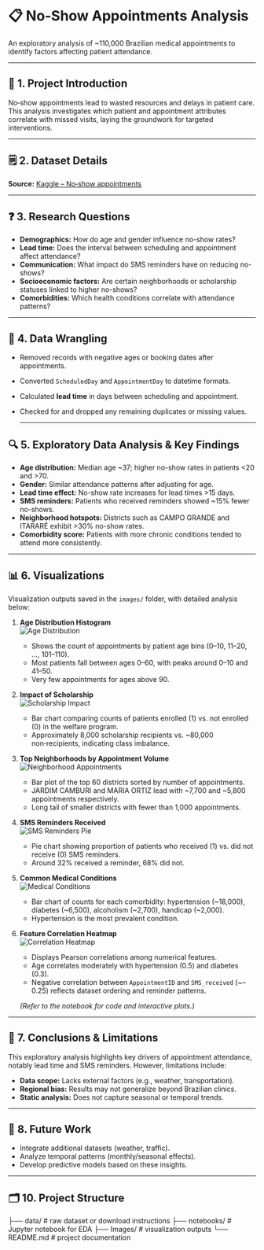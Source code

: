 # 📋 No‑Show Appointments Analysis

An exploratory analysis of ~110,000 Brazilian medical appointments to identify factors affecting patient attendance.

---

## 📝  1. Project Introduction
No‑show appointments lead to wasted resources and delays in patient care. This analysis investigates which patient and appointment attributes correlate with missed visits, laying the groundwork for targeted interventions.

---

## 🗒️  2. Dataset Details
**Source:** [Kaggle – No‑show appointments](https://www.kaggle.com/datasets/joniarroba/noshowappointments)

---

## ❓  3. Research Questions
- **Demographics:** How do age and gender influence no-show rates?  
- **Lead time:** Does the interval between scheduling and appointment affect attendance?  
- **Communication:** What impact do SMS reminders have on reducing no-shows?  
- **Socioeconomic factors:** Are certain neighborhoods or scholarship statuses linked to higher no-shows?  
- **Comorbidities:** Which health conditions correlate with attendance patterns?

---

## 🔧  4. Data Wrangling
- Removed records with negative ages or booking dates after appointments.  
- Converted `ScheduledDay` and `AppointmentDay` to datetime formats.  
- Calculated **lead time** in days between scheduling and appointment.  
- Checked for and dropped any remaining duplicates or missing values.

  ---
  
## 🔍 5. Exploratory Data Analysis & Key Findings
- **Age distribution:** Median age ~37; higher no-show rates in patients <20 and >70.  
- **Gender:** Similar attendance patterns after adjusting for age.  
- **Lead time effect:** No-show rate increases for lead times >15 days.  
- **SMS reminders:** Patients who received reminders showed ~15% fewer no-shows.  
- **Neighborhood hotspots:** Districts such as CAMPO GRANDE and ITARARÉ exhibit >30% no-show rates.  
- **Comorbidity score:** Patients with more chronic conditions tended to attend more consistently.

---

## 📊 6. Visualizations

Visualization outputs saved in the `images/` folder, with detailed analysis below:

1. **Age Distribution Histogram**   
   ![Age Distribution](Images/age_distribution.png)  
   - Shows the count of appointments by patient age bins (0–10, 11–20, …, 101–110).  
   - Most patients fall between ages 0–60, with peaks around 0–10 and 41–50.  
   - Very few appointments for ages above 90.

2. **Impact of Scholarship**  
   ![Scholarship Impact](Images/scholarship_impact.png)  
   - Bar chart comparing counts of patients enrolled (1) vs. not enrolled (0) in the welfare program.  
   - Approximately 8,000 scholarship recipients vs. ~80,000 non‑recipients, indicating class imbalance.

3. **Top Neighborhoods by Appointment Volume**  
   ![Neighborhood Appointments](Images/neighborhood_appointments.png)  
   - Bar plot of the top 60 districts sorted by number of appointments.  
   - JARDIM CAMBURI and MARIA ORTIZ lead with ~7,700 and ~5,800 appointments respectively.  
   - Long tail of smaller districts with fewer than 1,000 appointments.

4. **SMS Reminders Received**   
   ![SMS Reminders Pie](Images/sms_reminders.png)  
   - Pie chart showing proportion of patients who received (1) vs. did not receive (0) SMS reminders.  
   - Around 32% received a reminder, 68% did not.

5. **Common Medical Conditions**   
   ![Medical Conditions](Images/medical_conditions.png)  
   - Bar chart of counts for each comorbidity: hypertension (~18,000), diabetes (~6,500), alcoholism (~2,700), handicap (~2,000).  
   - Hypertension is the most prevalent condition.

6. **Feature Correlation Heatmap**   
   ![Correlation Heatmap](Images/correlation_heatmap.png)  
   - Displays Pearson correlations among numerical features.  
   - Age correlates moderately with hypertension (0.5) and diabetes (0.3).  
   - Negative correlation between `AppointmentID` and `SMS_received` (~–0.25) reflects dataset ordering and reminder patterns.


   *(Refer to the notebook for code and interactive plots.)*

---

## 📌 7. Conclusions & Limitations
This exploratory analysis highlights key drivers of appointment attendance, notably lead time and SMS reminders. However, limitations include:
- **Data scope:** Lacks external factors (e.g., weather, transportation).  
- **Regional bias:** Results may not generalize beyond Brazilian clinics.  
- **Static analysis:** Does not capture seasonal or temporal trends.

---

## 🚀 8. Future Work
- Integrate additional datasets (weather, traffic).  
- Analyze temporal patterns (monthly/seasonal effects).  
- Develop predictive models based on these insights.

---

## 🗂️ 10. Project Structure

├── data/            # raw dataset or download instructions
├── notebooks/       # Jupyter notebook for EDA
├── Images/          # visualization outputs
└── README.md        # project documentation

